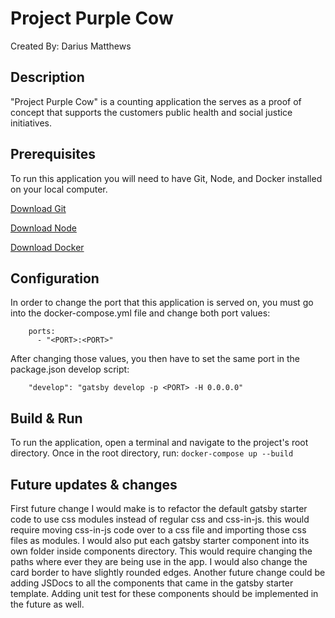 # Project Purple Cow

Created By: Darius Matthews

## Description

"Project Purple Cow" is a counting application the serves as a proof of concept that supports the customers public health and social justice initiatives.

## Prerequisites

To run this application you will need to have Git, Node, and Docker installed on your local computer.

[Download Git](https://git-scm.com/downloads)

[Download Node](https://nodejs.org/en/download/)

[Download Docker](https://docs.docker.com/get-docker/)

## Configuration

In order to change the port that this application is served on, you must go into the docker-compose.yml file and change both port values:

```
    ports:
      - "<PORT>:<PORT>"
```

After changing those values, you then have to set the same port in the package.json develop script:

```
    "develop": "gatsby develop -p <PORT> -H 0.0.0.0"
```

## Build & Run

To run the application, open a terminal and navigate to the project's root directory. Once in the root directory, run:
`docker-compose up --build`

## Future updates & changes
First future change I would make is to refactor the default gatsby starter code to use css modules instead of regular css and css-in-js. this would require moving css-in-js code over to a css file and importing those css files as modules. I would also put each gatsby starter component into its own folder inside components directory. This would require changing the paths where ever they are being use in the app. I would also change the card border to have slightly rounded edges. Another future change could be adding JSDocs to all the components that came in the gatsby starter template. Adding unit test for these components should be implemented in the future as well.